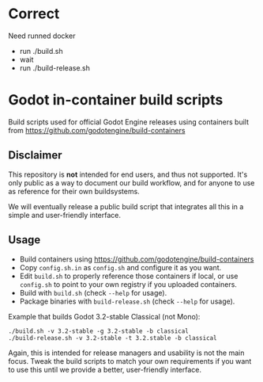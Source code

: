 # Correct

Need runned docker

- run ./build.sh
- wait
- run ./build-release.sh




# Godot in-container build scripts

Build scripts used for official Godot Engine releases using containers
built from https://github.com/godotengine/build-containers

## Disclaimer

This repository is **not** intended for end users, and thus not
supported. It's only public as a way to document our build workflow,
and for anyone to use as reference for their own buildsystems.

We will eventually release a public build script that integrates all
this in a simple and user-friendly interface.

## Usage

- Build containers using https://github.com/godotengine/build-containers
- Copy `config.sh.in` as `config.sh` and configure it as you want.
- Edit `build.sh` to properly reference those containers if local, or
  use `config.sh` to point to your own registry if you uploaded
  containers.
- Build with `build.sh` (check `--help` for usage).
- Package binaries with `build-release.sh` (check `--help` for usage).

Example that builds Godot 3.2-stable Classical (not Mono):
```
./build.sh -v 3.2-stable -g 3.2-stable -b classical
./build-release.sh -v 3.2-stable -t 3.2.stable -b classical
```

Again, this is intended for release managers and usability is not the
main focus. Tweak the build scripts to match your own requirements if
you want to use this until we provide a better, user-friendly
interface.
